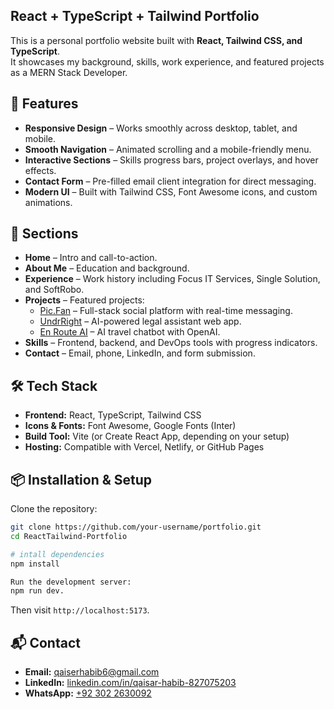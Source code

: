 ## React + TypeScript + Tailwind Portfolio

This is a personal portfolio website built with **React, Tailwind CSS, and TypeScript**.  
It showcases my background, skills, work experience, and featured projects as a MERN Stack Developer.

## 🚀 Features

- **Responsive Design** – Works smoothly across desktop, tablet, and mobile.
- **Smooth Navigation** – Animated scrolling and a mobile-friendly menu.
- **Interactive Sections** – Skills progress bars, project overlays, and hover effects.
- **Contact Form** – Pre-filled email client integration for direct messaging.
- **Modern UI** – Built with Tailwind CSS, Font Awesome icons, and custom animations.

## 📂 Sections

- **Home** – Intro and call-to-action.  
- **About Me** – Education and background.  
- **Experience** – Work history including Focus IT Services, Single Solution, and SoftRobo.  
- **Projects** – Featured projects:
  - [Pic.Fan](https://pic.fan) – Full-stack social platform with real-time messaging.  
  - [UndrRight](https://www.undrright.com) – AI-powered legal assistant web app.  
  - [En Route AI](https://enroute2.com) – AI travel chatbot with OpenAI.  
- **Skills** – Frontend, backend, and DevOps tools with progress indicators.  
- **Contact** – Email, phone, LinkedIn, and form submission.

## 🛠️ Tech Stack

- **Frontend:** React, TypeScript, Tailwind CSS  
- **Icons & Fonts:** Font Awesome, Google Fonts (Inter)  
- **Build Tool:** Vite (or Create React App, depending on your setup)  
- **Hosting:** Compatible with Vercel, Netlify, or GitHub Pages 

## 📦 Installation & Setup

Clone the repository:

```bash
git clone https://github.com/your-username/portfolio.git
cd ReactTailwind-Portfolio
```

```bash
# intall dependencies
npm install

Run the development server:
npm run dev.
```

Then visit `http://localhost:5173`.

## 📬 Contact

- **Email:** [qaiserhabib6@gmail.com](mailto:qaiserhabib6@gmail.com)  
- **LinkedIn:** [linkedin.com/in/qaisar-habib-827075203](https://www.linkedin.com/in/qaisar-habib-827075203/)  
- **WhatsApp:** [+92 302 2630092](https://wa.me/923022630092)  
